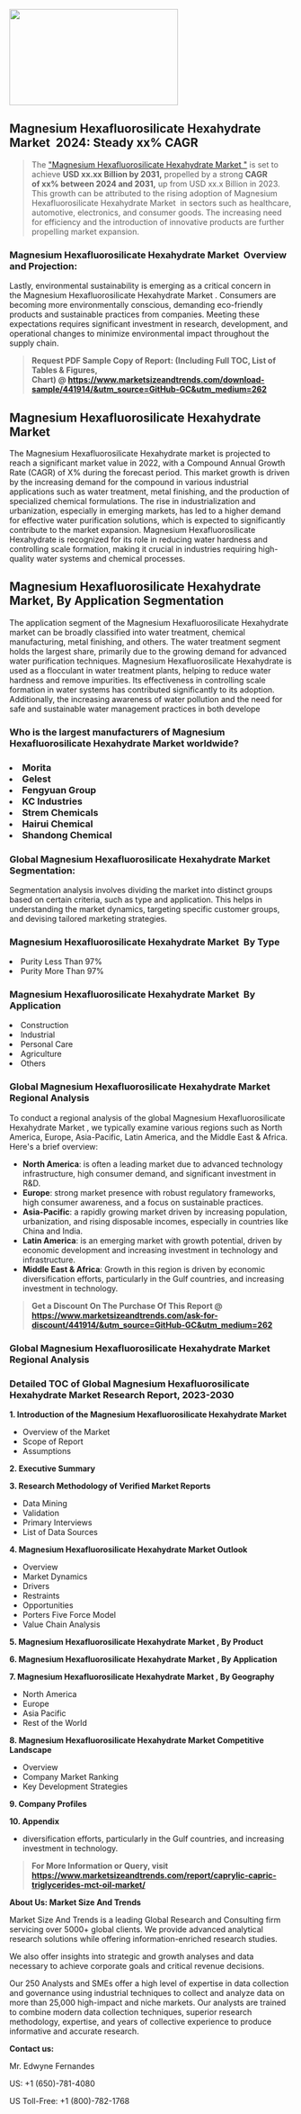 <p><img class="alignnone size-medium wp-image-20088" src="https://ffe5etoiles.com/wp-content/uploads/2024/12/MST1-300x171.png" alt="" width="300" height="171" /></p><h2 id="ember46" class="ember-view reader-text-block__heading-2">Magnesium Hexafluorosilicate Hexahydrate Market &nbsp;2024: Steady&nbsp;xx% CAGR</h2><blockquote id="ember47" class="ember-view reader-text-block__blockquote">The&nbsp;<a class="app-aware-link " href="https://www.marketsizeandtrends.com/download-sample/441914/&utm_source=GitHub-GC&utm_medium=262" target="_blank" data-test-app-aware-link="">"Magnesium Hexafluorosilicate Hexahydrate Market "</a>&nbsp;is set to achieve&nbsp;<strong>USD&nbsp;xx.xx&nbsp;Billion by 2031,</strong>&nbsp;propelled by a strong&nbsp;<strong>CAGR of&nbsp;xx% between 2024 and 2031,</strong>&nbsp;up from USD xx.x Billion in 2023. This growth can be attributed to the rising adoption of&nbsp;Magnesium Hexafluorosilicate Hexahydrate Market &nbsp;in sectors such as healthcare, automotive, electronics, and consumer goods. The increasing need for efficiency and the introduction of innovative products are further propelling market expansion.</blockquote><h3 id="ember48" class="ember-view reader-text-block__heading-3">Magnesium Hexafluorosilicate Hexahydrate Market &nbsp;Overview and Projection:</h3><p id="ember49" class="ember-view reader-text-block__paragraph">Lastly, environmental sustainability is emerging as a critical concern in the&nbsp;Magnesium Hexafluorosilicate Hexahydrate Market . Consumers are becoming more environmentally conscious, demanding eco-friendly products and sustainable practices from companies. Meeting these expectations requires significant investment in research, development, and operational changes to minimize environmental impact throughout the supply chain.</p><blockquote id="ember50" class="ember-view reader-text-block__blockquote"><strong>Request PDF Sample Copy of Report: (Including Full TOC, List of Tables &amp; Figures, Chart)&nbsp;@&nbsp;<strong><a href="https://www.marketsizeandtrends.com/download-sample/441914/&utm_source=GitHub-GC&utm_medium=262" target="_blank">https://www.marketsizeandtrends.com/download-sample/441914/&utm_source=GitHub-GC&utm_medium=262</a></strong></strong></blockquote><h3 class=""> <h2>Magnesium Hexafluorosilicate Hexahydrate Market</h2><p>The Magnesium Hexafluorosilicate Hexahydrate market is projected to reach a significant market value in 2022, with a Compound Annual Growth Rate (CAGR) of X% during the forecast period. This market growth is driven by the increasing demand for the compound in various industrial applications such as water treatment, metal finishing, and the production of specialized chemical formulations. The rise in industrialization and urbanization, especially in emerging markets, has led to a higher demand for effective water purification solutions, which is expected to significantly contribute to the market expansion. Magnesium Hexafluorosilicate Hexahydrate is recognized for its role in reducing water hardness and controlling scale formation, making it crucial in industries requiring high-quality water systems and chemical processes.</p><h2>Magnesium Hexafluorosilicate Hexahydrate Market, By Application Segmentation</h2><p>The application segment of the Magnesium Hexafluorosilicate Hexahydrate market can be broadly classified into water treatment, chemical manufacturing, metal finishing, and others. The water treatment segment holds the largest share, primarily due to the growing demand for advanced water purification techniques. Magnesium Hexafluorosilicate Hexahydrate is used as a flocculant in water treatment plants, helping to reduce water hardness and remove impurities. Its effectiveness in controlling scale formation in water systems has contributed significantly to its adoption. Additionally, the increasing awareness of water pollution and the need for safe and sustainable water management practices in both develope</h3><h3 id="" class="">Who is the largest manufacturers of&nbsp;Magnesium Hexafluorosilicate Hexahydrate Market worldwide?</h3><h3 class=""></Li><Li>Morita</Li><Li> Gelest</Li><Li> Fengyuan Group</Li><Li> KC Industries</Li><Li> Strem Chemicals</Li><Li> Hairui Chemical</Li><Li> Shandong Chemical</h3><h3 id="ember53" class="ember-view reader-text-block__heading-3">Global&nbsp;Magnesium Hexafluorosilicate Hexahydrate Market Segmentation:</h3><p id="ember54" class="ember-view reader-text-block__paragraph">Segmentation analysis involves dividing the market into distinct groups based on certain criteria, such as type and application. This helps in understanding the market dynamics, targeting specific customer groups, and devising tailored marketing strategies.</p><h3 id="" class="">Magnesium Hexafluorosilicate Hexahydrate Market &nbsp;By Type</h3><p></Li><Li>Purity Less Than 97%</Li><Li> Purity More Than 97%</p><h3 id="" class="">Magnesium Hexafluorosilicate Hexahydrate Market &nbsp;By Application</h3><p class=""></Li><Li>Construction</Li><Li> Industrial</Li><Li> Personal Care</Li><Li> Agriculture</Li><Li> Others</p><h3 id="ember62" class="ember-view reader-text-block__heading-3">Global Magnesium Hexafluorosilicate Hexahydrate Market Regional Analysis</h3><p id="ember63" class="ember-view reader-text-block__paragraph">To conduct a regional analysis of the global Magnesium Hexafluorosilicate Hexahydrate Market , we typically examine various regions such as North America, Europe, Asia-Pacific, Latin America, and the Middle East &amp; Africa. Here's a brief overview:</p><ul><li><strong>North America</strong>: is often a leading market due to advanced technology infrastructure, high consumer demand, and significant investment in R&amp;D.</li><li><strong>Europe</strong>: strong market presence with robust regulatory frameworks, high consumer awareness, and a focus on sustainable practices.</li><li><strong>Asia-Pacific</strong>: a rapidly growing market driven by increasing population, urbanization, and rising disposable incomes, especially in countries like China and India.</li><li><strong>Latin America</strong>: is an emerging market with growth potential, driven by economic development and increasing investment in technology and infrastructure.</li><li><strong>Middle East &amp; Africa</strong>: Growth in this region is driven by economic diversification efforts, particularly in the Gulf countries, and increasing investment in technology.</li></ul><blockquote id="ember61" class="ember-view reader-text-block__blockquote"><strong>Get a Discount On The Purchase Of This Report @ <strong><a href="https://html-cleaner.com/" target="">https://www.marketsizeandtrends.com/ask-for-discount/441914/&utm_source=GitHub-GC&utm_medium=262</a></strong></strong></blockquote><h3 id="ember62" class="ember-view reader-text-block__heading-3">Global Magnesium Hexafluorosilicate Hexahydrate Market Regional Analysis</h3><h3 id="" class="">Detailed TOC of Global Magnesium Hexafluorosilicate Hexahydrate Market Research Report, 2023-2030</h3><p id="" class=""><strong>1. Introduction of the Magnesium Hexafluorosilicate Hexahydrate Market </strong></p><ul><li>Overview of the Market</li><li>Scope of Report</li><li>Assumptions</li></ul><p id="" class=""><strong>2. Executive Summary</strong></p><p id="" class=""><strong>3. Research Methodology of Verified Market Reports</strong></p><ul><li>Data Mining</li><li>Validation</li><li>Primary Interviews</li><li>List of Data Sources</li></ul><p id="" class=""><strong>4. Magnesium Hexafluorosilicate Hexahydrate Market Outlook</strong></p><ul><li>Overview</li><li>Market Dynamics</li><li>Drivers</li><li>Restraints</li><li>Opportunities</li><li>Porters Five Force Model</li><li>Value Chain Analysis</li></ul><p id="" class=""><strong>5. Magnesium Hexafluorosilicate Hexahydrate Market , By Product</strong></p><p id="" class=""><strong>6. Magnesium Hexafluorosilicate Hexahydrate Market , By Application</strong></p><p id="" class=""><strong>7. Magnesium Hexafluorosilicate Hexahydrate Market , By Geography</strong></p><ul><li>North America</li><li>Europe</li><li>Asia Pacific</li><li>Rest of the World</li></ul><p id="" class=""><strong>8. Magnesium Hexafluorosilicate Hexahydrate Market Competitive Landscape</strong></p><ul><li>Overview</li><li>Company Market Ranking</li><li>Key Development Strategies</li></ul><p id="" class=""><strong>9. Company Profiles</strong></p><p id="" class=""><strong>10. Appendix</strong></p><ul><li>diversification efforts, particularly in the Gulf countries, and increasing investment in technology.</li></ul><blockquote id="ember65" class="ember-view reader-text-block__blockquote"><strong>For More Information or Query, visit <strong><strong><a href="https://html-cleaner.com/" target="">https://www.marketsizeandtrends.com/report/caprylic-capric-triglycerides-mct-oil-market/</a></strong></strong></strong></blockquote><p id="" class=""><strong>About Us: Market Size And Trends</strong></p><p id="" class="">Market Size And Trends is a leading Global Research and Consulting firm servicing over 5000+ global clients. We provide advanced analytical research solutions while offering information-enriched research studies.</p><p id="" class="">We also offer insights into strategic and growth analyses and data necessary to achieve corporate goals and critical revenue decisions.</p><p id="" class="">Our 250 Analysts and SMEs offer a high level of expertise in data collection and governance using industrial techniques to collect and analyze data on more than 25,000 high-impact and niche markets. Our analysts are trained to combine modern data collection techniques, superior research methodology, expertise, and years of collective experience to produce informative and accurate research.</p><p id="" class=""><strong>Contact us:</strong></p><p id="" class="">Mr. Edwyne Fernandes</p><p id="" class="">US: +1 (650)-781-4080</p><p id="" class="">US Toll-Free: +1 (800)-782-1768</p>
